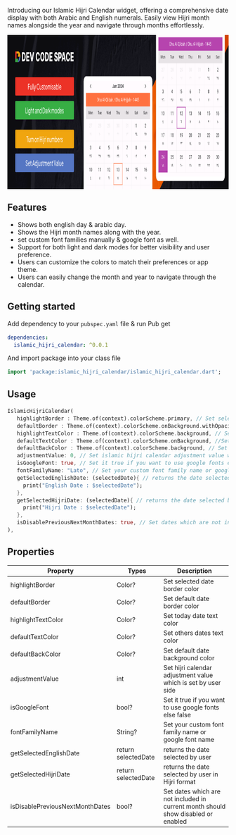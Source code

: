 Introducing our Islamic Hijri Calendar widget, offering a comprehensive date display with both Arabic and English numerals. Easily view Hijri month names alongside the year and navigate through months effortlessly.

<img src="https://raw.githubusercontent.com/DevCodeSpace/islamic_hijri_calendar/main/assets/banner1.png" align="center" height="350" width="1500"/>

## Features

* Shows both english day & arabic day.
* Shows the Hijri month names along with the year.
* set custom font families manually & google font as well.
* Support for both light and dark modes for better visibility and user preference.
* Users can customize the colors to match their preferences or app theme.
* Users can easily change the month and year to navigate through the calendar.

## Getting started

Add dependency to your `pubspec.yaml` file & run Pub get

```yaml
dependencies:
  islamic_hijri_calendar: ^0.0.1
```
And import package into your class file

```dart
import 'package:islamic_hijri_calendar/islamic_hijri_calendar.dart';
```

## Usage

```dart
IslamicHijriCalendar(
   highlightBorder : Theme.of(context).colorScheme.primary, // Set selected date border color
   defaultBorder : Theme.of(context).colorScheme.onBackground.withOpacity(.1), // Set default date border color
   highlightTextColor : Theme.of(context).colorScheme.background, // Set today date text color            
   defaultTextColor : Theme.of(context).colorScheme.onBackground, //Set others dates text color            
   defaultBackColor : Theme.of(context).colorScheme.background, // Set default date background color            
   adjustmentValue: 0, // Set islamic hijri calendar adjustment value which is set  by user side
   isGoogleFont: true, // Set it true if you want to use google fonts else false            
   fontFamilyName: "Lato", // Set your custom font family name or google font name
   getSelectedEnglishDate: (selectedDate){ // returns the date selected by user
     print("English Date : $selectedDate");
   },            
   getSelectedHijriDate: (selectedDate){ // returns the date selected by user in Hijri format
     print("Hijri Date : $selectedDate");
   },            
   isDisablePreviousNextMonthDates: true, // Set dates which are not included in current month should show disabled or enabled
),
```

## Properties

| Property                        | Types               | Description                                                                       |
|---------------------------------|---------------------|-----------------------------------------------------------------------------------|
| highlightBorder                 | Color?              | Set selected date border color                                                    |
| defaultBorder                   | Color?              | Set default date border color                                                     |
| highlightTextColor              | Color?              | Set today date text color                                                         |
| defaultTextColor                | Color?              | Set others dates text color                                                       |
| defaultBackColor                | Color?              | Set default date background color                                                 |
| adjustmentValue                 | int                 | Set hijri calendar adjustment value which is set  by user side                    |
| isGoogleFont                    | bool?               | Set it true if you want to use google fonts else false                            |
| fontFamilyName                  | String?             | Set your custom font family name or google font name                              |
| getSelectedEnglishDate          | return selectedDate | returns the date selected by user                                                                          |
| getSelectedHijriDate            | return selectedDate | returns the date selected by user in Hijri format                                            |
| isDisablePreviousNextMonthDates | bool?               | Set dates which are not included in current month should show disabled or enabled |

